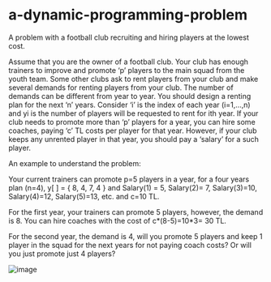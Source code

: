 # a-dynamic-programming-problem
A problem with a football club recruiting and hiring players at the lowest cost.


Assume that you are the owner of a football club. Your club has enough trainers to improve and
promote ‘p’ players to the main squad from the youth team. Some other clubs ask to rent players
from your club and make several demands for renting players from your club. The number of
demands can be different from year to year. You should design a renting plan for the next ‘n’
years. Consider ‘i’ is the index of each year (i=1,…,n) and yi is the number of players will be
requested to rent for ith year. If your club needs to promote more than ‘p’ players for a year, you
can hire some coaches, paying ‘c’ TL costs per player for that year. However, if your club keeps
any unrented player in that year, you should pay a ‘salary’ for a such player.

An example to understand the problem:

Your current trainers can promote p=5 players in a year, for a four years plan (n=4), y[ ] = { 8, 4,
7, 4 } and Salary(1) = 5, Salary(2)= 7, Salary(3)=10, Salary(4)=12, Salary(5)=13, etc. and c=10 TL.

For the first year, your trainers can promote 5 players, however, the demand is 8. You can hire
coaches with the cost of c*(8-5)=10*3= 30 TL.

For the second year, the demand is 4, will you promote 5 players and keep 1 player in the squad
for the next years for not paying coach costs? Or will you just promote just 4 players?

![image](https://github.com/0asa0/a-dynamic-programming-problem/assets/134441532/4540f26d-6ca2-4891-99ec-487e0e1a9c65)

